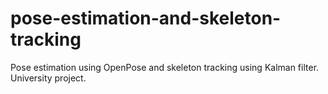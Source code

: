 # pose-estimation-and-skeleton-tracking
Pose estimation using OpenPose and skeleton tracking using Kalman filter. University project.
